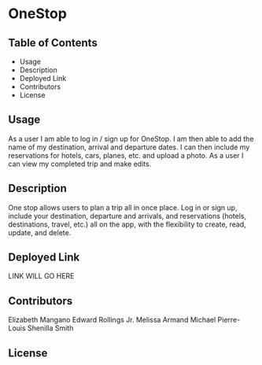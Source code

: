 # OneStop

## Table of Contents

* Usage
* Description
* Deployed Link
* Contributors
* License


## Usage
As a user I am able to log in / sign up for OneStop.
I am then able to add the name of my destination, arrival and departure dates.
I can then include my reservations for hotels, cars, planes, etc. and upload a photo.
As a user I can view my completed trip and make edits.

## Description
One stop allows users to plan a trip all in once place. 
Log in or sign up, include your destination, departure and arrivals, and reservations (hotels, destinations, travel, etc.) all on the app, with the flexibility to create, read, update, and delete. 

## Deployed Link

LINK WILL GO HERE

## Contributors

Elizabeth Mangano
Edward Rollings Jr.
Melissa Armand
Michael Pierre-Louis
Shenilla Smith

## License

